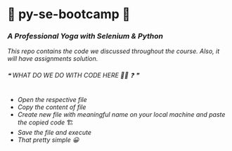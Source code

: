 # 🐍 py-se-bootcamp 🐍

### _A Professional Yoga with Selenium & Python_  

_This repo contains the code we discussed throughout the course. Also, it will have assignments solution._

###### ❝ WHAT DO WE DO WITH CODE HERE :ok_woman: :question: ❞
- _Open the respective file_ 
- _Copy the content of file_
- _Create new file with meaningful name on your local machine and paste the copied code_ 🏗
- _Save the file and execute_
- _That pretty simple 😀_


